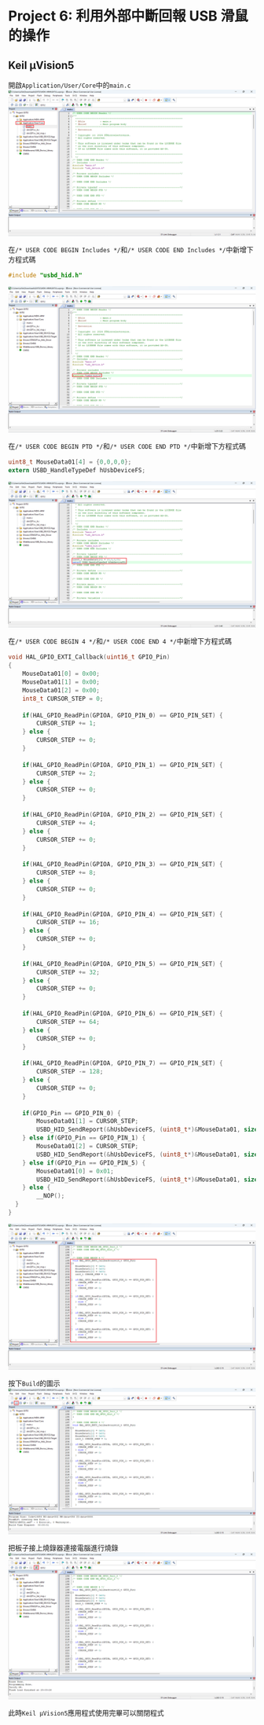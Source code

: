 # Project 6: 利用外部中斷回報 USB 滑鼠的操作  
## Keil µVision5  
開啟`Application/User/Core`中的`main.c`  
![1.png](pictures/1.png "1.png")
  
在`/* USER CODE BEGIN Includes */`和`/* USER CODE END Includes */`中新增下方程式碼  
```c
#include "usbd_hid.h"
```
![2.png](pictures/2.png "2.png")
  
在`/* USER CODE BEGIN PTD */`和`/* USER CODE END PTD */`中新增下方程式碼  
```c
uint8_t MouseData01[4] = {0,0,0,0};
extern USBD_HandleTypeDef hUsbDeviceFS;
```
![3.png](pictures/3.png "3.png")
  
在`/* USER CODE BEGIN 4 */`和`/* USER CODE END 4 */`中新增下方程式碼
```c
void HAL_GPIO_EXTI_Callback(uint16_t GPIO_Pin)
{
	MouseData01[0] = 0x00;
	MouseData01[1] = 0x00;
	MouseData01[2] = 0x00;
	int8_t CURSOR_STEP = 0;
	
	if(HAL_GPIO_ReadPin(GPIOA, GPIO_PIN_0) == GPIO_PIN_SET) {
		CURSOR_STEP += 1;
	} else {
		CURSOR_STEP += 0;
	}
		
	if(HAL_GPIO_ReadPin(GPIOA, GPIO_PIN_1) == GPIO_PIN_SET) {
		CURSOR_STEP += 2;
	} else {
		CURSOR_STEP += 0;
	}

	if(HAL_GPIO_ReadPin(GPIOA, GPIO_PIN_2) == GPIO_PIN_SET) {
		CURSOR_STEP += 4;
	} else {
		CURSOR_STEP += 0;
	}
		
	if(HAL_GPIO_ReadPin(GPIOA, GPIO_PIN_3) == GPIO_PIN_SET) {
		CURSOR_STEP += 8;
	} else {
		CURSOR_STEP += 0;
	}
		
	if(HAL_GPIO_ReadPin(GPIOA, GPIO_PIN_4) == GPIO_PIN_SET) {
		CURSOR_STEP += 16;
	} else {
		CURSOR_STEP += 0;
	}
		
	if(HAL_GPIO_ReadPin(GPIOA, GPIO_PIN_5) == GPIO_PIN_SET) {
		CURSOR_STEP += 32;
	} else {
		CURSOR_STEP += 0;
	}
		
	if(HAL_GPIO_ReadPin(GPIOA, GPIO_PIN_6) == GPIO_PIN_SET) {
		CURSOR_STEP += 64;
	} else {
		CURSOR_STEP += 0;
	}
		
	if(HAL_GPIO_ReadPin(GPIOA, GPIO_PIN_7) == GPIO_PIN_SET) {
		CURSOR_STEP -= 128;
	} else {
		CURSOR_STEP += 0;
	}
	
	if(GPIO_Pin == GPIO_PIN_0) {
		MouseData01[1] = CURSOR_STEP;
		USBD_HID_SendReport(&hUsbDeviceFS, (uint8_t*)&MouseData01, sizeof(MouseData01));
  	} else if(GPIO_Pin == GPIO_PIN_1) {
		MouseData01[2] = CURSOR_STEP;
		USBD_HID_SendReport(&hUsbDeviceFS, (uint8_t*)&MouseData01, sizeof(MouseData01));
  	} else if(GPIO_Pin == GPIO_PIN_5) {
		MouseData01[0] = 0x01;
		USBD_HID_SendReport(&hUsbDeviceFS, (uint8_t*)&MouseData01, sizeof(MouseData01));
  	} else {
      	__NOP();
  }
}
```
![4.png](pictures/4.png "4.png")
  
按下`Build`的圖示  
![5.png](pictures/5.png "5.png")
  
把板子接上燒錄器連接電腦進行燒錄  
![6.png](pictures/6.png "6.png")
  
此時`Keil µVision5`應用程式使用完畢可以關閉程式  